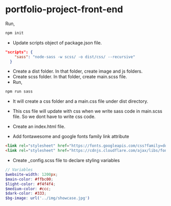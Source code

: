 # portfolio-project-front-end

Run,

```bash
npm init
```
- Update scripts object of package.json file.

```json
"scripts": {
    "sass": "node-sass -w scss/ -o dist/css/ --recursive"
  }
```

- Create a dist folder. In that folder, create image and js folders.
- Create scss folder. In that folder, create main.scss file.
- Run,

```bash
npm run sass
```

- It will create a css folder and a main.css file under dist directory.
- This css file will update with css when we write sass code in main.scss file.
So we dont have to write css code.

- Create an index.html file.


- Add fontawesome and google fonts family link attribute

```html
<link rel="stylesheet" href="https://fonts.googleapis.com/css?family=dosis">
<link rel="stylesheet" href="https://cdnjs.cloudflare.com/ajax/libs/font-awesome/4.7.0/css/font-awesome.min.css">
```

- Create _config.scss file to declare styling variables

```scss
// Variables
$website-width: 1200px;
$main-color: #ffbc00;
$light-color: #f4f4f4;
$medium-color: #ccc;
$dark-color: #333;
$bg-image: url('../img/showcase.jpg')
```




